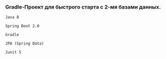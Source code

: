 ### Gradle-Проект для быстрого старта с 2-мя базами данных.

`Java 8` 

`Spring Boot 2.0`

`Gradle`

`JPA (Spring Data)`

`Junit 5`



